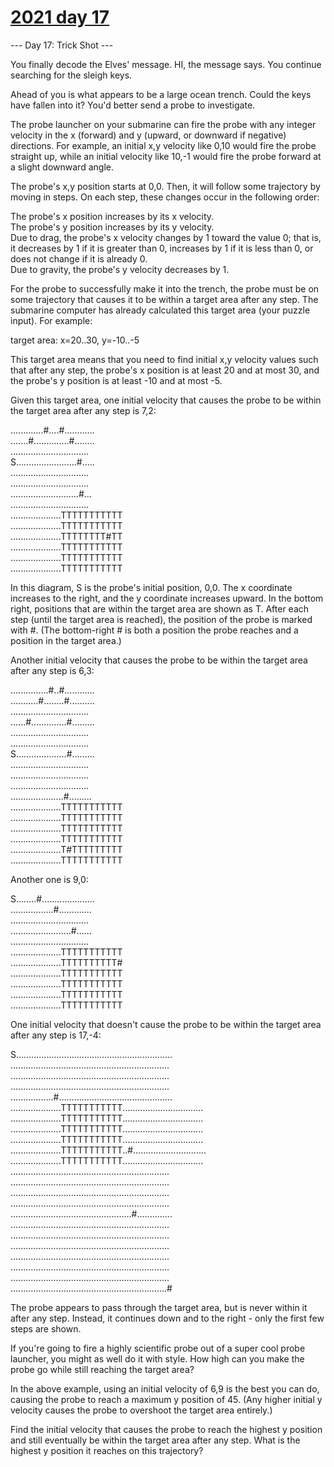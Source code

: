 # [2021 day 17](https://adventofcode.com/2021/day/17)

--- Day 17: Trick Shot ---

You finally decode the Elves' message. HI, the message says. You continue searching for the sleigh keys.



Ahead of you is what appears to be a large ocean trench. Could the keys have fallen into it? You'd better send a probe to investigate.



The probe launcher on your submarine can fire the probe with any integer velocity in the x (forward) and y (upward, or downward if negative) directions. For example, an initial x,y velocity like 0,10 would fire the probe straight up, while an initial velocity like 10,-1 would fire the probe forward at a slight downward angle.



The probe's x,y position starts at 0,0. Then, it will follow some trajectory by moving in steps. On each step, these changes occur in the following order:



The probe's x position increases by its x velocity.\
The probe's y position increases by its y velocity.\
Due to drag, the probe's x velocity changes by 1 toward the value 0; that is, it decreases by 1 if it is greater than 0, increases by 1 if it is less than 0, or does not change if it is already 0.\
Due to gravity, the probe's y velocity decreases by 1.



For the probe to successfully make it into the trench, the probe must be on some trajectory that causes it to be within a target area after any step. The submarine computer has already calculated this target area (your puzzle input). For example:



target area: x=20..30, y=-10..-5



This target area means that you need to find initial x,y velocity values such that after any step, the probe's x position is at least 20 and at most 30, and the probe's y position is at least -10 and at most -5.



Given this target area, one initial velocity that causes the probe to be within the target area after any step is 7,2:



.............#....#............\
.......#..............#........\
...............................\
S........................#.....\
...............................\
...............................\
...........................#...\
...............................\
....................TTTTTTTTTTT\
....................TTTTTTTTTTT\
....................TTTTTTTT#TT\
....................TTTTTTTTTTT\
....................TTTTTTTTTTT\
....................TTTTTTTTTTT



In this diagram, S is the probe's initial position, 0,0. The x coordinate increases to the right, and the y coordinate increases upward. In the bottom right, positions that are within the target area are shown as T. After each step (until the target area is reached), the position of the probe is marked with #. (The bottom-right # is both a position the probe reaches and a position in the target area.)



Another initial velocity that causes the probe to be within the target area after any step is 6,3:



...............#..#............\
...........#........#..........\
...............................\
......#..............#.........\
...............................\
...............................\
S....................#.........\
...............................\
...............................\
...............................\
.....................#.........\
....................TTTTTTTTTTT\
....................TTTTTTTTTTT\
....................TTTTTTTTTTT\
....................TTTTTTTTTTT\
....................T#TTTTTTTTT\
....................TTTTTTTTTTT



Another one is 9,0:



S........#.....................\
.................#.............\
...............................\
........................#......\
...............................\
....................TTTTTTTTTTT\
....................TTTTTTTTTT#\
....................TTTTTTTTTTT\
....................TTTTTTTTTTT\
....................TTTTTTTTTTT\
....................TTTTTTTTTTT



One initial velocity that doesn't cause the probe to be within the target area after any step is 17,-4:



S..............................................................\
...............................................................\
...............................................................\
...............................................................\
.................#.............................................\
....................TTTTTTTTTTT................................\
....................TTTTTTTTTTT................................\
....................TTTTTTTTTTT................................\
....................TTTTTTTTTTT................................\
....................TTTTTTTTTTT..#.............................\
....................TTTTTTTTTTT................................\
...............................................................\
...............................................................\
...............................................................\
...............................................................\
................................................#..............\
...............................................................\
...............................................................\
...............................................................\
...............................................................\
...............................................................\
...............................................................\
..............................................................#



The probe appears to pass through the target area, but is never within it after any step. Instead, it continues down and to the right - only the first few steps are shown.



If you're going to fire a highly scientific probe out of a super cool probe launcher, you might as well do it with style. How high can you make the probe go while still reaching the target area?



In the above example, using an initial velocity of 6,9 is the best you can do, causing the probe to reach a maximum y position of 45. (Any higher initial y velocity causes the probe to overshoot the target area entirely.)



Find the initial velocity that causes the probe to reach the highest y position and still eventually be within the target area after any step. What is the highest y position it reaches on this trajectory?



